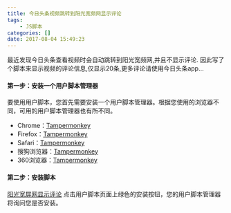 ```yaml
---
title: 今日头条视频跳转到阳光宽频网显示评论
tags: 
	- JS脚本
categories: []
date: 2017-08-04 15:49:23
---
```


最近发现今日头条查看视频时会自动跳转到阳光宽频网,并且不显示评论.
因此写了个脚本来显示视频的评论信息,仅显示20条,更多评论请使用今日头条app...

#### 第一步：安装一个用户脚本管理器
要使用用户脚本，您首先需要安装一个用户脚本管理器。根据您使用的浏览器不同，可用的用户脚本管理器也有所不同。
<!-- more -->
- Chrome：[Tampermonkey](https://chrome.google.com/webstore/detail/tampermonkey/dhdgffkkebhmkfjojejmpbldmpobfkfo)
- Firefox：[Tampermonkey](https://addons.mozilla.org/firefox/addon/tampermonkey/)
- Safari：[Tampermonkey](http://tampermonkey.net/?browser=safari)
- 搜狗浏览器：[Tampermonkey](http://ie.sogou.com/app/s/YXBwXzQzMjY=)
- 360浏览器：[Tampermonkey](https://www.crx4chrome.com/down/755/crx/)

#### 第二步：安装脚本
[阳光宽屏网显示评论](https://greasyfork.org/zh-CN/scripts/32002-%E9%98%B3%E5%85%89%E5%AE%BD%E9%A2%91%E7%BD%91%E6%98%BE%E7%A4%BA%E8%AF%84%E8%AE%BA)
点击用户脚本页面上绿色的安装按钮，您的用户脚本管理器将询问您是否安装。
